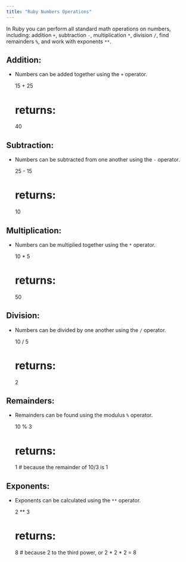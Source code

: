 ```yaml
---
title: "Ruby Numbers Operations"
---
```


In Ruby you can perform all standard math operations on numbers, including: addition `+`, subtraction `-`, multiplication `*`, division `/`, find remainders `%`, and work with exponents `**`.

## Addition:

*   Numbers can be added together using the `+` operator.

    15 + 25
    # returns:
    40

## Subtraction:

*   Numbers can be subtracted from one another using the `-` operator.

    25 - 15
    # returns:
    10

## Multiplication:

*   Numbers can be multiplied together using the `*` operator.

    10 * 5
    # returns:
    50

## Division:

*   Numbers can be divided by one another using the `/` operator.

    10 / 5
    # returns:
    2

## Remainders:

*   Remainders can be found using the modulus `%` operator.

    10 % 3
    # returns:
    1 # because the remainder of 10/3 is 1

## Exponents:

*   Exponents can be calculated using the `**` operator.

    2 ** 3
    # returns:
    8 # because 2 to the third power, or 2 * 2 * 2 = 8
